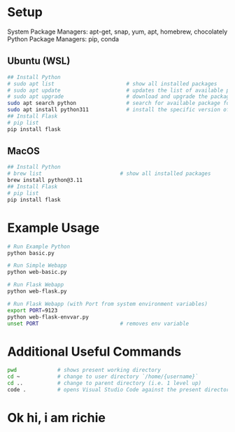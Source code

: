# Setup

System Package Managers: apt-get, snap, yum, apt, homebrew, chocolately
Python Package Managers: pip, conda

## Ubuntu (WSL)

```sh
## Install Python
# sudo apt list                       # show all installed packages
# sudo apt update                     # updates the list of available packages for install (often needed on first boot, or after sometime)
# sudo apt upgrade                    # download and upgrade the package
sudo apt search python                # search for available package for installation
sudo apt install python311            # install the specific version of python
## Install Flask
# pip list
pip install flask
```

## MacOS

```sh
## Install Python
# brew list                         # show all installed packages
brew install python@3.11
## Install Flask
# pip list
pip install flask
```

# Example Usage

```sh
# Run Example Python
python basic.py

# Run Simple Webapp
python web-basic.py

# Run Flask Webapp
python web-flask.py

# Run Flask Webapp (with Port from system environment variables)
export PORT=9123
python web-flask-envvar.py
unset PORT                          # removes env variable
```

# Additional Useful Commands

```sh
pwd             # shows present working directory
cd ~            # change to user directory `/home/{username}`
cd ..           # change to parent directory (i.e. 1 level up)
code .          # opens Visual Studio Code against the present directory
```

# Ok hi, i am richie
